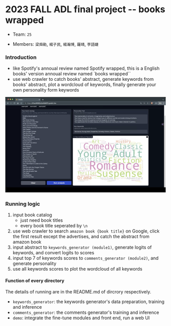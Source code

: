 # 2023 FALL ADL final project -- books wrapped

* Team: `25`

* Members: `梁舜勛`, `楊子民`, `楊瀚博`, `羅晴`, `李語婕`

### Introduction
* like Spotify's annoual review named Spotify wrapped, this is a English books' version annoual review named `books wrapped``
* use web crawler to catch books' abstract, generate keywords from books' abstract, plot a wordcloud of keywords, finally generate your own personality form keywords 

![Alt text](./demo/data/demo_result.png)

### Running logic
1. input book catalog
   * just need book titles
   * every book title seperated by `\n`
2. use web crawler to search `amazon book {book title}` on Google, click the first result except the advertises, and catch the abstract from amazon book
3. input abstract to `keywords_generator (module1)`, generate logits of keywords, and convert logits to scores
4. input top 7 of keywords scores to `comments_generator (module2)`, and generate personality
5. use all keywords scores to plot the wordcloud of all keywords


#### Function of every directory
The details of running are in the README.md of dircrory respectively.
* `keywords_generator`: the keywords generator's data preparation, training and inference
* `comments_generator`: the comments generator's training and inference
* `demo`: integrate the fine-tune modules and front end, run a web UI